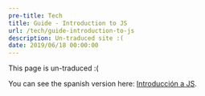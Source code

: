 ```yaml
---
pre-title: Tech
title: Guide - Introduction to JS
url: /tech/guide-introduction-to-js
description: Un-traduced site :(
date: 2019/06/18 00:00:00
---
```


This page is un-traduced :(

You can see the spanish version here: [Introducción a JS](/es/tech/guia-introduccion-a-js).
